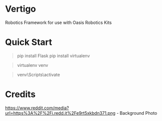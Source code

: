 # Vertigo
Robotics Framework for use with Oasis Robotics Kits

# Quick Start
> pip install Flask
> pip install virtualenv 

> virtualenv venv

> venv\Scripts\activate


# Credits
https://www.reddit.com/media?url=https%3A%2F%2Fi.redd.it%2Fe9rt5xkbdn371.png - Background Photo